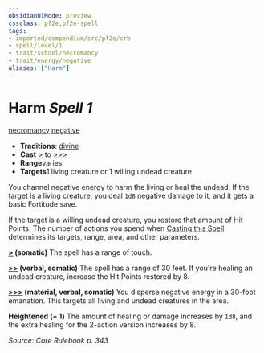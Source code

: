```yaml
---
obsidianUIMode: preview
cssclass: pf2e,pf2e-spell
tags:
- imported/compendium/src/pf2e/crb
- spell/level/1
- trait/school/necromancy
- trait/energy/negative
aliases: ["Harm"]
---
```

# Harm *Spell 1*   
[necromancy](necromancy.md)  [negative](negative.md)  

- **Traditions**: [divine](divine.md)
- **Cast** [>](chapter-9-playing-the-game.md#Actions "Single Action") to [>>>](chapter-9-playing-the-game.md#Actions "Three-Action") 
- **Range**varies
- **Targets**1 living creature or 1 willing undead creature

You channel negative energy to harm the living or heal the undead. If the target is a living creature, you deal `1d8` negative damage to it, and it gets a basic Fortitude save.

If the target is a willing undead creature, you restore that amount of Hit Points. The number of actions you spend when [Casting this Spell](cast-a-spell.md) determines its targets, range, area, and other parameters.

**[>](chapter-9-playing-the-game.md#Actions "Single Action") (somatic)** The spell has a range of touch.

**[>>](chapter-9-playing-the-game.md#Actions "Two-Action") (verbal, somatic)** The spell has a range of 30 feet. If you're healing an undead creature, increase the Hit Points restored by 8.

**[>>>](chapter-9-playing-the-game.md#Actions "Three-Action") (material, verbal, somatic)** You disperse negative energy in a 30-foot emanation. This targets all living and undead creatures in the area.

**Heightened (+ 1)** The amount of healing or damage increases by `1d8`, and the extra healing for the 2-action version increases by 8.

*Source: Core Rulebook p. 343*